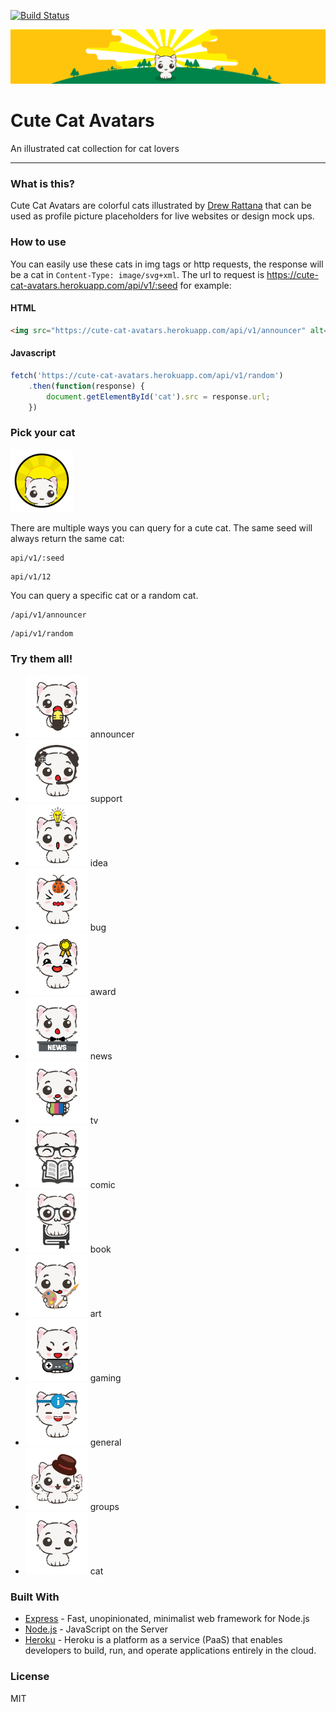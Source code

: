 [![Build Status](https://travis-ci.org/Laosing/cute-cat-avatars.svg?branch=master)](https://travis-ci.org/Laosing/cute-cat-avatars)

![](https://raw.githubusercontent.com/Laosing/cute-cat-avatars/master/assets/png/banner.png)


# Cute Cat Avatars
An illustrated cat collection for cat lovers

---

### What is this?
Cute Cat Avatars are colorful cats illustrated by [Drew Rattana](http://andrewrattana.com) that can be used as profile picture placeholders for live websites or design mock ups.

### How to use
You can easily use these cats in img tags or http requests, the response will be a cat in `Content-Type: image/svg+xml`. The url to request is https://cute-cat-avatars.herokuapp.com/api/v1/:seed for example:
#### HTML
```html
<img src="https://cute-cat-avatars.herokuapp.com/api/v1/announcer" alt="Cute announcer cat">
```
#### Javascript
```javascript
fetch('https://cute-cat-avatars.herokuapp.com/api/v1/random')
    .then(function(response) {
        document.getElementById('cat').src = response.url;
    })
```

### Pick your cat

<img src="https://raw.githubusercontent.com/Laosing/cute-cat-avatars/master/assets/png/logo.png" width="100" height="100">

There are multiple ways you can query for a cute cat.
The same seed will always return the same cat:
```
api/v1/:seed
```
```
api/v1/12
```
You can query a specific cat or a random cat.
```
/api/v1/announcer
```
```
/api/v1/random
```
### Try them all!
* <img src="https://raw.githubusercontent.com/Laosing/cute-cat-avatars/master/assets/png/announcer.png" width="100" height="100"> announcer
* <img src="https://raw.githubusercontent.com/Laosing/cute-cat-avatars/master/assets/png/support.png" width="100" height="100"> support
* <img src="https://raw.githubusercontent.com/Laosing/cute-cat-avatars/master/assets/png/idea.png" width="100" height="100"> idea
* <img src="https://raw.githubusercontent.com/Laosing/cute-cat-avatars/master/assets/png/bug.png" width="100" height="100"> bug
* <img src="https://raw.githubusercontent.com/Laosing/cute-cat-avatars/master/assets/png/award.png" width="100" height="100"> award
* <img src="https://raw.githubusercontent.com/Laosing/cute-cat-avatars/master/assets/png/news.png" width="100" height="100"> news
* <img src="https://raw.githubusercontent.com/Laosing/cute-cat-avatars/master/assets/png/tv.png" width="100" height="100"> tv
* <img src="https://raw.githubusercontent.com/Laosing/cute-cat-avatars/master/assets/png/comic.png" width="100" height="100"> comic
* <img src="https://raw.githubusercontent.com/Laosing/cute-cat-avatars/master/assets/png/book.png" width="100" height="100"> book
* <img src="https://raw.githubusercontent.com/Laosing/cute-cat-avatars/master/assets/png/art.png" width="100" height="100"> art
* <img src="https://raw.githubusercontent.com/Laosing/cute-cat-avatars/master/assets/png/gaming.png" width="100" height="100"> gaming
* <img src="https://raw.githubusercontent.com/Laosing/cute-cat-avatars/master/assets/png/general.png" width="100" height="100"> general
* <img src="https://raw.githubusercontent.com/Laosing/cute-cat-avatars/master/assets/png/groups.png" width="100" height="100"> groups
* <img src="https://raw.githubusercontent.com/Laosing/cute-cat-avatars/master/assets/png/cat.png" width="100" height="100"> cat

### Built With
* [Express](https://expressjs.com/) - Fast, unopinionated, minimalist web framework for Node.js
* [Node.js](https://nodejs.org/) - JavaScript on the Server
* [Heroku](https://www.heroku.com/) - Heroku is a platform as a service (PaaS) that enables developers to build, run, and operate applications entirely in the cloud.


### License
MIT
